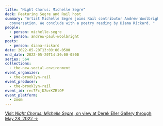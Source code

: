 ```yaml
---
title: "Night Chorus: Michelle Segre"
deck: Featuring Segre and Rail host
summary: "Artist Michelle Segre joins Rail contributor Andrew Woolbright for a
  conversation. We conclude with a poetry reading by Diana Rickard. "
people:
  - person: michelle-segre
  - person: andrew-paul-woolbright
poets:
  - person: diana-rickard
date: 2022-05-20T13:00:00-0500
end_date: 2022-05-20T14:30:00-0500
series: 564
collections:
  - the-new-social-environment
event_organizer:
  - the-brooklyn-rail
event_producer:
  - the-brooklyn-rail
event_id: rec7FcjDZwrKZRlOP
event_platform:
  - zoom
---
```

[Visit *Night Chorus: Michelle Segre*, on view at Derek Eller Gallery through May 28, 2022 →](https://www.derekeller.com/exhibitions/michelle-segre8)